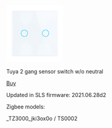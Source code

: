 ![icon](icon.png)

Tuya 2 gang sensor switch w/o neutral

[Buy](http://alli.pub/5v6bug)

Updated in SLS firmware: 2021.06.28d2

Zigbee models:

_TZ3000_jki3ox0o / TS0002
